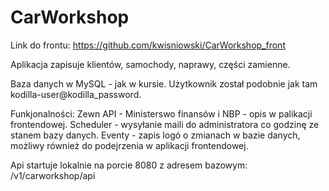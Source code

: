 # CarWorkshop

Link do frontu:
https://github.com/kwisniowski/CarWorkshop_front

Aplikacja zapisuje klientów, samochody, naprawy, części zamienne.

Baza danych w MySQL - jak w kursie. Użytkownik został podobnie jak tam kodilla-user@kodilla_password. 

Funkjonalności:
Zewn API - Ministerswo finansów i NBP - opis w palikacji frontendowej. 
Scheduler - wysyłanie maili do administratora co godzinę ze stanem bazy danych. 
Eventy - zapis logó o zmianach w bazie danych, możliwy również do podejrzenia w aplikacji frontendowej. 

Api startuje lokalnie na porcie 8080 z adresem bazowym: /v1/carworkshop/api
